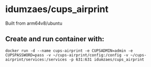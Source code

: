 # idumzaes/cups_airprint

Built from arm64v8/ubuntu

## Create and run container with:

`docker run -d --name cups-airprint -e CUPSADMIN=admin -e CUPSPASSWORD=pass -v ~/cups-airprint/config:/config -v ~/cups-airprint/services:/services -p 631:631 idumzaes/cups_airprint`
